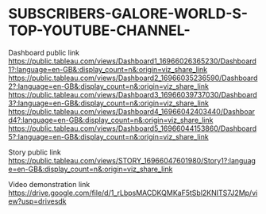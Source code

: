# SUBSCRIBERS-GALORE-WORLD-S-TOP-YOUTUBE-CHANNEL-


Dashboard public link 
https://public.tableau.com/views/Dashboard1_16966026365230/Dashboard1?:language=en-GB&:display_count=n&:origin=viz_share_link
https://public.tableau.com/views/Dashboard2_16966035236590/Dashboard2?:language=en-GB&:display_count=n&:origin=viz_share_link
https://public.tableau.com/views/Dashboard3_16966039737030/Dashboard3?:language=en-GB&:display_count=n&:origin=viz_share_link
https://public.tableau.com/views/Dashboard4_16966042403440/Dashboard4?:language=en-GB&:display_count=n&:origin=viz_share_link
https://public.tableau.com/views/Dashboard5_16966044153860/Dashboard5?:language=en-GB&:display_count=n&:origin=viz_share_link

Story public link
https://public.tableau.com/views/STORY_16966047601980/Story1?:language=en-GB&:display_count=n&:origin=viz_share_link

Video demonstration link
https://drive.google.com/file/d/1_rLbpsMACDKQMKaF5tSbl2KNITS7J2Mp/view?usp=drivesdk
